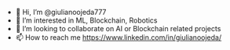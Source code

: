 - 👋 Hi, I’m @giulianoojeda777
- 👀 I’m interested in ML, Blockchain, Robotics
- 💞️ I’m looking to collaborate on AI or Blockchain related projects
- 📫 How to reach me https://www.linkedin.com/in/giulianoojeda/

<!---
giulianoojeda777/giulianoojeda777 is a ✨ special ✨ repository because its `README.md` (this file) appears on your GitHub profile.
You can click the Preview link to take a look at your changes.
--->
